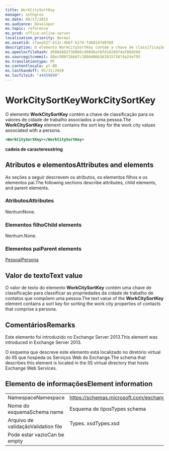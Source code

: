 ```yaml
---
title: WorkCitySortKey
manager: sethgros
ms.date: 09/17/2015
ms.audience: Developer
ms.topic: reference
ms.prod: office-online-server
localization_priority: Normal
ms.assetid: cfaea527-613c-4bbf-b174-f408147d9768
description: O elemento WorkCitySortKey contém a chave de classificação para os valores de cidade de trabalho associados a uma pessoa.
ms.openlocfilehash: d5084882f30066cd8046af8fd18269f4af86020d
ms.sourcegitcommit: 88ec988f2bb67c1866d06b361615f3674a24e795
ms.translationtype: MT
ms.contentlocale: pt-BR
ms.lasthandoff: 05/31/2020
ms.locfileid: "44459690"
---
```

# <a name="workcitysortkey"></a><span data-ttu-id="c91cd-103">WorkCitySortKey</span><span class="sxs-lookup"><span data-stu-id="c91cd-103">WorkCitySortKey</span></span>

<span data-ttu-id="c91cd-104">O elemento **WorkCitySortKey** contém a chave de classificação para os valores de cidade de trabalho associados a uma pessoa.</span><span class="sxs-lookup"><span data-stu-id="c91cd-104">The **WorkCitySortKey** element contains the sort key for the work city values associated with a persona.</span></span> 
  
```XML
<WorkCitySortKey></WorkCitySortKey>
```

 <span data-ttu-id="c91cd-105">**cadeia de caracteres**</span><span class="sxs-lookup"><span data-stu-id="c91cd-105">**string**</span></span>
## <a name="attributes-and-elements"></a><span data-ttu-id="c91cd-106">Atributos e elementos</span><span class="sxs-lookup"><span data-stu-id="c91cd-106">Attributes and elements</span></span>

<span data-ttu-id="c91cd-107">As seções a seguir descrevem os atributos, os elementos filhos e os elementos pai.</span><span class="sxs-lookup"><span data-stu-id="c91cd-107">The following sections describe attributes, child elements, and parent elements.</span></span>
  
### <a name="attributes"></a><span data-ttu-id="c91cd-108">Atributos</span><span class="sxs-lookup"><span data-stu-id="c91cd-108">Attributes</span></span>

<span data-ttu-id="c91cd-109">Nenhum</span><span class="sxs-lookup"><span data-stu-id="c91cd-109">None.</span></span>
  
### <a name="child-elements"></a><span data-ttu-id="c91cd-110">Elementos filho</span><span class="sxs-lookup"><span data-stu-id="c91cd-110">Child elements</span></span>

<span data-ttu-id="c91cd-111">Nenhum.</span><span class="sxs-lookup"><span data-stu-id="c91cd-111">None.</span></span>
  
### <a name="parent-elements"></a><span data-ttu-id="c91cd-112">Elementos pai</span><span class="sxs-lookup"><span data-stu-id="c91cd-112">Parent elements</span></span>

[<span data-ttu-id="c91cd-113">Pessoal</span><span class="sxs-lookup"><span data-stu-id="c91cd-113">Persona</span></span>](persona.md)
  
## <a name="text-value"></a><span data-ttu-id="c91cd-114">Valor de texto</span><span class="sxs-lookup"><span data-stu-id="c91cd-114">Text value</span></span>

<span data-ttu-id="c91cd-115">O valor de texto do elemento **WorkCitySortKey** contém uma chave de classificação para classificar as propriedades da cidade de trabalho de contatos que compõem uma pessoa.</span><span class="sxs-lookup"><span data-stu-id="c91cd-115">The text value of the **WorkCitySortKey** element contains a sort key for sorting the work city properties of contacts that comprise a persona.</span></span> 
  
## <a name="remarks"></a><span data-ttu-id="c91cd-116">Comentários</span><span class="sxs-lookup"><span data-stu-id="c91cd-116">Remarks</span></span>

<span data-ttu-id="c91cd-117">Este elemento foi introduzido no Exchange Server 2013.</span><span class="sxs-lookup"><span data-stu-id="c91cd-117">This element was introduced in Exchange Server 2013.</span></span>
  
<span data-ttu-id="c91cd-118">O esquema que descreve este elemento está localizado no diretório virtual do IIS que hospeda os Serviços Web do Exchange.</span><span class="sxs-lookup"><span data-stu-id="c91cd-118">The schema that describes this element is located in the IIS virtual directory that hosts Exchange Web Services.</span></span>
  
## <a name="element-information"></a><span data-ttu-id="c91cd-119">Elemento de informações</span><span class="sxs-lookup"><span data-stu-id="c91cd-119">Element information</span></span>

|||
|:-----|:-----|
|<span data-ttu-id="c91cd-120">Namespace</span><span class="sxs-lookup"><span data-stu-id="c91cd-120">Namespace</span></span>  <br/> |https://schemas.microsoft.com/exchange/services/2006/types  <br/> |
|<span data-ttu-id="c91cd-121">Nome do esquema</span><span class="sxs-lookup"><span data-stu-id="c91cd-121">Schema name</span></span>  <br/> |<span data-ttu-id="c91cd-122">Esquema de tipos</span><span class="sxs-lookup"><span data-stu-id="c91cd-122">Types schema</span></span>  <br/> |
|<span data-ttu-id="c91cd-123">Arquivo de validação</span><span class="sxs-lookup"><span data-stu-id="c91cd-123">Validation file</span></span>  <br/> |<span data-ttu-id="c91cd-124">Types. xsd</span><span class="sxs-lookup"><span data-stu-id="c91cd-124">Types.xsd</span></span>  <br/> |
|<span data-ttu-id="c91cd-125">Pode estar vazio</span><span class="sxs-lookup"><span data-stu-id="c91cd-125">Can be empty</span></span>  <br/> ||
   

